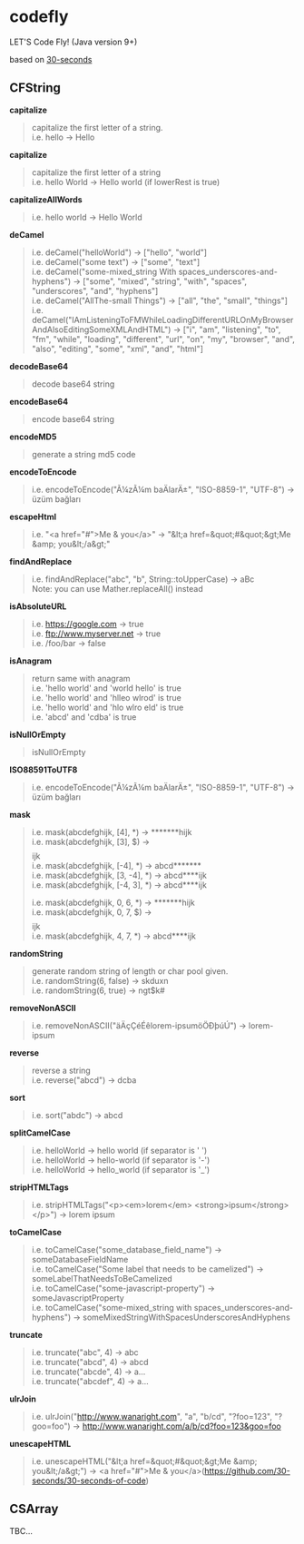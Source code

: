 # codefly
LET'S Code Fly! (Java version 9+)

based on [30-seconds](https://github.com/30-seconds/30-seconds-of-code)

## CFString
**capitalize**
>capitalize the first letter of a string.  
>i.e. hello -> Hello

**capitalize**
>capitalize the first letter of a string  
>i.e. hello World -> Hello world (if lowerRest is true)

**capitalizeAllWords**	
>i.e. hello world -> Hello World

**deCamel**
>i.e. deCamel("helloWorld") -> ["hello", "world"]  
>i.e. deCamel("some text") -> ["some", "text"]  
>i.e. deCamel("some-mixed_string With spaces_underscores-and-hyphens") -> ["some", "mixed", "string", "with", "spaces", "underscores", "and", "hyphens"]  
>i.e. deCamel("AllThe-small Things") -> ["all", "the", "small", "things"]  
>i.e. deCamel("IAmListeningToFMWhileLoadingDifferentURLOnMyBrowserAndAlsoEditingSomeXMLAndHTML") ->  ["i", "am", "listening", "to", "fm", "while", "loading", "different", "url", "on", "my", "browser", "and", "also", "editing", "some", "xml", "and", "html"]

**decodeBase64**
>decode base64 string

**encodeBase64**
>encode base64 string

**encodeMD5**
>generate a string md5 code

**encodeToEncode**
>i.e. encodeToEncode("Ã¼zÃ¼m baÄlarÄ±", "ISO-8859-1", "UTF-8") -> üzüm bağları

**escapeHtml**	
>i.e. "\<a href="#">Me & you\</a>" -> "\&lt;a href=\&quot;#\&quot;\&gt;Me \&amp; you\&lt;/a\&gt;"

**findAndReplace**	
>i.e. findAndReplace("abc", "b", String::toUpperCase) -> aBc  
Note: you can use Mather.replaceAll() instead

**isAbsoluteURL**	
>i.e. https://google.com -> true  
>i.e. ftp://www.myserver.net -> true  
>i.e. /foo/bar -> false

**isAnagram**
>return same with anagram  
>i.e. 'hello world' and 'world hello' is true  
>i.e. 'hello world' and 'hlleo wlrod' is true  
>i.e. 'hello world' and 'hlo wlro eld' is true  
>i.e. 'abcd' and 'cdba' is true  

**isNullOrEmpty**
> isNullOrEmpty

**ISO88591ToUTF8**
>i.e. encodeToEncode("Ã¼zÃ¼m baÄlarÄ±", "ISO-8859-1", "UTF-8") -> üzüm bağları

**mask**
>i.e. mask(abcdefghijk, [4], \*) -> \*\*\*\*\*\*\*hijk  
>i.e. mask(abcdefghijk, [3], $) -> $$$$$$$$ijk  
>i.e. mask(abcdefghijk, [-4], \*) -> abcd\*\*\*\*\*\*\*  
>i.e. mask(abcdefghijk, [3, -4], \*) -> abcd\*\*\*\*ijk  
>i.e. mask(abcdefghijk, [-4, 3], \*) -> abcd\*\*\*\*ijk  
>  
>i.e. mask(abcdefghijk, 0, 6, \*) -> \*\*\*\*\*\*\*hijk  
>i.e. mask(abcdefghijk, 0, 7, $) -> $$$$$$$$ijk  
>i.e. mask(abcdefghijk, 4, 7, \*) -> abcd\*\*\*\*ijk  

**randomString**
>generate random string of length or char pool given.  
>i.e. randomString(6, false) -> skduxn  
>i.e. randomString(6, true) -> ngt$k#

**removeNonASCII**	
>i.e. removeNonASCII("äÄçÇéÉêlorem-ipsumöÖÐþúÚ") -> lorem-ipsum

**reverse**	
>reverse a string  
>i.e. reverse("abcd") -> dcba

**sort**	
>i.e. sort("abdc") -> abcd

**splitCamelCase**
>i.e. helloWorld -> hello world (if separator is ' ')  
>i.e. helloWorld -> hello-world (if separator is '-')  
>i.e. helloWorld -> hello_world (if separator is '_')

**stripHTMLTags**
>i.e. stripHTMLTags("\<p>\<em>lorem\</em> \<strong>ipsum\</strong>\</p>") -> lorem ipsum

**toCamelCase**
>i.e. toCamelCase("some_database_field_name") -> someDatabaseFieldName  
>i.e. toCamelCase("Some label that needs to be camelized") -> someLabelThatNeedsToBeCamelized  
>i.e. toCamelCase("some-javascript-property") -> someJavascriptProperty  
>i.e. toCamelCase("some-mixed_string with spaces_underscores-and-hyphens") -> someMixedStringWithSpacesUnderscoresAndHyphens

**truncate**
>i.e. truncate("abc", 4) -> abc  
>i.e. truncate("abcd", 4) -> abcd  
>i.e. truncate("abcde", 4) -> a...  
>i.e. truncate("abcdef", 4) -> a...

**ulrJoin**	
>i.e. ulrJoin("http://www.wanaright.com", "a", "b/cd", "?foo=123", "?goo=foo") -> http://www.wanaright.com/a/b/cd?foo=123&goo=foo

**unescapeHTML**
>i.e. unescapeHTML("\&lt;a href=\&quot;#\&quot;\&gt;Me \&amp; you\&lt;/a\&gt;") -> \<a href="#">Me & you\</a>(https://github.com/30-seconds/30-seconds-of-code)

## CSArray
TBC...
